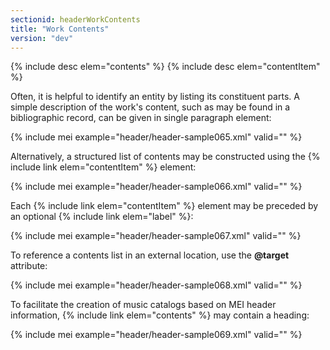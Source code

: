 ```yaml
---
sectionid: headerWorkContents
title: "Work Contents"
version: "dev"
---
```


{% include desc elem="contents" %}
{% include desc elem="contentItem" %}

Often, it is helpful to identify an entity by listing its constituent parts. A simple description of the work's content, such as may be found in a bibliographic record, can be given in single paragraph element:

{% include mei example="header/header-sample065.xml" valid="" %}

Alternatively, a structured list of contents may be constructed using the {% include link elem="contentItem" %} element:

{% include mei example="header/header-sample066.xml" valid="" %}

Each {% include link elem="contentItem" %} element may be preceded by an optional {% include link elem="label" %}:

{% include mei example="header/header-sample067.xml" valid="" %}

To reference a contents list in an external location, use the **@target** attribute:

{% include mei example="header/header-sample068.xml" valid="" %}

To facilitate the creation of music catalogs based on MEI header information, {% include link elem="contents" %} may contain a heading:

{% include mei example="header/header-sample069.xml" valid="" %}
